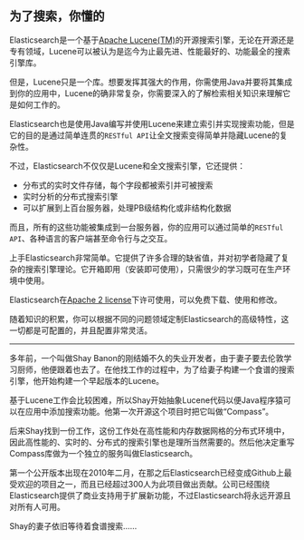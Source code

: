 ## 为了搜索，你懂的

Elasticsearch是一个基于[Apache Lucene(TM)](https://lucene.apache.org/core/)的开源搜索引擎，无论在开源还是专有领域，Lucene可以被认为是迄今为止最先进、性能最好的、功能最全的搜素引擎库。

但是，Lucene只是一个库。想要发挥其强大的作用，你需使用Java并要将其集成到你的应用中，Lucene的确非常复杂，你需要深入的了解检索相关知识来理解它是如何工作的。

Elasticsearch也是使用Java编写并使用Lucene来建立索引并实现搜索功能，但是它的目的是通过简单连贯的`RESTful API`让全文搜索变得简单并隐藏Lucene的复杂性。

不过，Elasticsearch不仅仅是Lucene和全文搜索引擎，它还提供：

* 分布式的实时文件存储，每个字段都被索引并可被搜索
* 实时分析的分布式搜索引擎
* 可以扩展到上百台服务器，处理PB级结构化或非结构化数据

而且，所有的这些功能被集成到一台服务器，你的应用可以通过简单的`RESTful API`、各种语言的客户端甚至命令行与之交互。

上手Elasticsearch非常简单。它提供了许多合理的缺省值，并对初学者隐藏了复杂的搜索引擎理论。它开箱即用（安装即可使用），只需很少的学习既可在生产环境中使用。

Elasticsearch在[Apache 2 license](http://www.apache.org/licenses/LICENSE-2.0.html)下许可使用，可以免费下载、使用和修改。

随着知识的积累，你可以根据不同的问题领域定制Elasticsearch的高级特性，这一切都是可配置的，并且配置非常灵活。

--------------------------------------------------------------
多年前，一个叫做Shay Banon的刚结婚不久的失业开发者，由于妻子要去伦敦学习厨师，他便跟着也去了。在他找工作的过程中，为了给妻子构建一个食谱的搜索引擎，他开始构建一个早起版本的Lucene。

基于Lucene工作会比较困难，所以Shay开始抽象Lucene代码以便Java程序猿可以在应用中添加搜索功能。他第一次开源这个项目时把它叫做“Compass”。

后来Shay找到一份工作，这份工作处在高性能和内存数据网格的分布式环境中，因此高性能的、实时的、分布式的搜索引擎也是理所当然需要的。然后他决定重写Compass库做为一个独立的服务叫做Elasticsearch。

第一个公开版本出现在2010年二月，在那之后Elasticsearch已经变成Github上最受欢迎的项目之一，而且已经超过300人为此项目做出贡献。公司已经围绕Elasticsearch提供了商业支持用于扩展新功能，不过Elasticsearch将永远开源且对所有人可用。

Shay的妻子依旧等待着食谱搜索……

